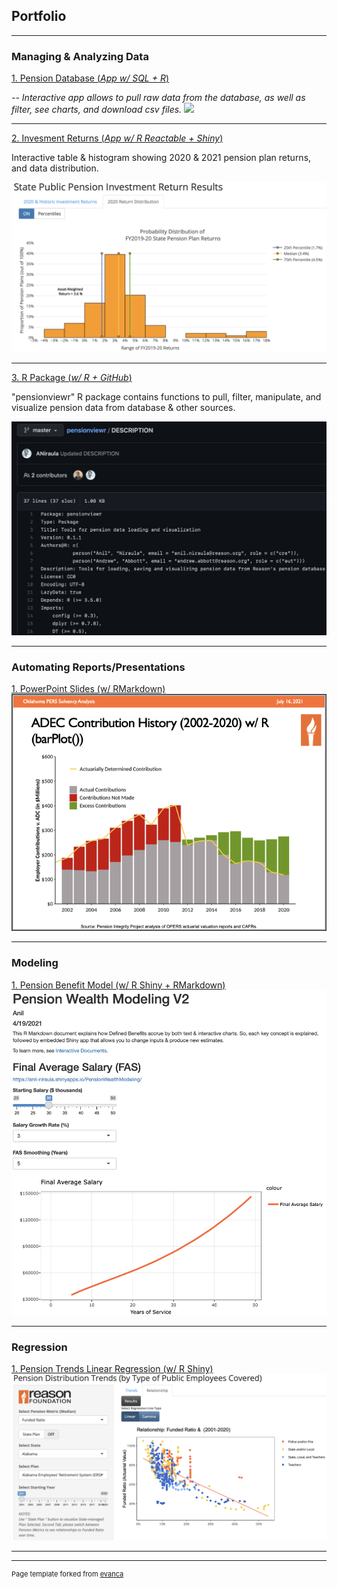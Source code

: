 ## Portfolio
---

### Managing & Analyzing Data

[1. Pension Database (*App w/ SQL + R*)](https://github.com/ReasonFoundation/) <p>
*-- Interactive app allows to pull raw data from the database, as well as filter, see charts, and download csv files.*
<img src="images/Reason Database Viewer (V4.0).png?raw=true"/>

---

[2. Invesment Returns (*App w/ R Reactable + Shiny*)](https://reason.shinyapps.io/StatePublicPensionReturnResults_Updt2)
<p>Interactive table & histogram showing 2020 & 2021 pension plan returns, and data distribution.</p>
<img src="images/2020FY Returns2.jpg?raw=true"/>

---

[3. R Package (*w/ R + GitHub*)](https://github.com/ReasonFoundation/pensionviewr)
<p>"pensionviewr" R package contains functions to pull, filter, manipulate, and visualize pension data from database & other sources.</p>
<img src="images/Pensionviewr.png?raw=true"/>

---

### Automating Reports/Presentations
[1. PowerPoint Slides (w/ RMarkdown)](http://example.com/)
<img src="images/OPERS_PPT2.png?raw=true"/>

---

### Modeling

[1. Pension Benefit Model (w/ R Shiny + RMarkdown)](https://anil-niraula.shinyapps.io/PensionWealthModeling/)
<img src="images/BenefitModel.png?raw=true"/>

---

### Regression

[1. Pension Trends Linear Regression (w/ R Shiny)](https://reason.shinyapps.io/DistCoveredEE2/)
<img src="images/PensionTrendsRegression.png?raw=true"/>

---



---
<p style="font-size:11px">Page template forked from <a href="https://github.com/evanca/quick-portfolio">evanca</a></p>
<!-- Remove above link if you don't want to attibute -->
